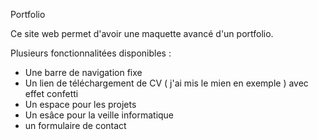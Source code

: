 Portfolio

Ce site web permet d'avoir une maquette avancé d'un portfolio.

Plusieurs fonctionnalitées disponibles : 

- Une barre de navigation fixe
- Un lien de téléchargement de CV ( j'ai mis le mien en exemple ) avec effet confetti
- Un espace pour les projets
- Un esâce pour la veille informatique
- un formulaire de contact 

